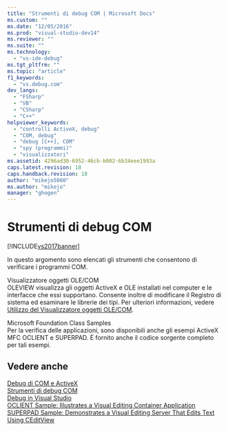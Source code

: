 ```yaml
---
title: "Strumenti di debug COM | Microsoft Docs"
ms.custom: ""
ms.date: "12/05/2016"
ms.prod: "visual-studio-dev14"
ms.reviewer: ""
ms.suite: ""
ms.technology: 
  - "vs-ide-debug"
ms.tgt_pltfrm: ""
ms.topic: "article"
f1_keywords: 
  - "vs.debug.com"
dev_langs: 
  - "FSharp"
  - "VB"
  - "CSharp"
  - "C++"
helpviewer_keywords: 
  - "controlli ActiveX, debug"
  - "COM, debug"
  - "debug [C++], COM"
  - "spy (programmi)"
  - "visualizzatori"
ms.assetid: 4296ad30-6952-46cb-b002-6b34eee1993a
caps.latest.revision: 18
caps.handback.revision: 18
author: "mikejo5000"
ms.author: "mikejo"
manager: "ghogen"
---
```

# Strumenti di debug COM
[!INCLUDE[vs2017banner](../code-quality/includes/vs2017banner.md)]

In questo argomento sono elencati gli strumenti che consentono di verificare i programmi COM.  
  
 Visualizzatore oggetti OLE\/COM  
 OLEVIEW visualizza gli oggetti ActiveX e OLE installati nel computer e le interfacce che essi supportano.  Consente inoltre di modificare il Registro di sistema ed esaminare le librerie dei tipi.  Per ulteriori informazioni, vedere [Utilizzo del Visualizzatore oggetti OLE\/COM](/visual-cpp/data/ado-rdo/using-the-ole-com-object-viewer).  
  
 Microsoft Foundation Class Samples  
 Per la verifica delle applicazioni, sono disponibili anche gli esempi ActiveX MFC OCLIENT e SUPERPAD.  È fornito anche il codice sorgente completo per tali esempi.  
  
## Vedere anche  
 [Debug di COM e ActiveX](../debugger/com-and-activex-debugging.md)   
 [Strumenti di debug COM](../debugger/com-debugging-tools.md)   
 [Debug in Visual Studio](../debugger/debugging-in-visual-studio.md)   
 [OCLIENT Sample: Illustrates a Visual Editing Container Application](http://msdn.microsoft.com/it-it/8cd5c234-9a4e-4934-8f5d-bac189ad92c4)   
 [SUPERPAD Sample: Demonstrates a Visual Editing Server That Edits Text Using CEditView](http://msdn.microsoft.com/it-it/7b14e975-d986-4e6a-8289-226485cfcb72)